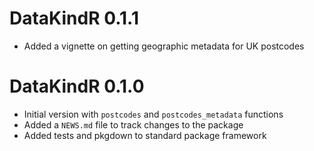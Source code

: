 # DataKindR 0.1.1

* Added a vignette on getting geographic metadata for UK postcodes


# DataKindR 0.1.0

* Initial version with `postcodes` and `postcodes_metadata` functions
* Added a `NEWS.md` file to track changes to the package
* Added tests and pkgdown to standard package framework
